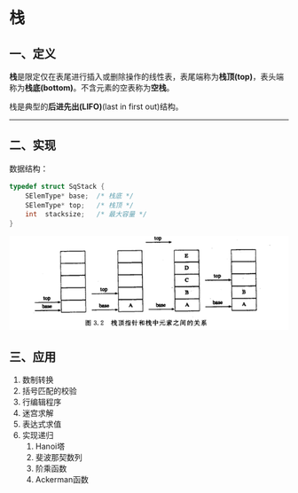# 栈
## 一、定义
**栈**是限定仅在表尾进行插入或删除操作的线性表，表尾端称为**栈顶(top)**，表头端称为**栈底(bottom)**。不含元素的空表称为**空栈**。

栈是典型的**后进先出(LIFO)**(last in first out)结构。

---

## 二、实现
数据结构：
```c
typedef struct SqStack {
    SElemType* base;  /* 栈底 */
    SElemType* top;   /* 栈顶 */ 
    int  stacksize;   /* 最大容量 */
}
```
![Alt text](image.png)

## 三、应用
1. 数制转换
2. 括号匹配的校验
3. 行编辑程序
4. 迷宫求解
5. 表达式求值
6. 实现递归
   1. Hanoi塔
   2. 斐波那契数列
   3. 阶乘函数
   4. Ackerman函数